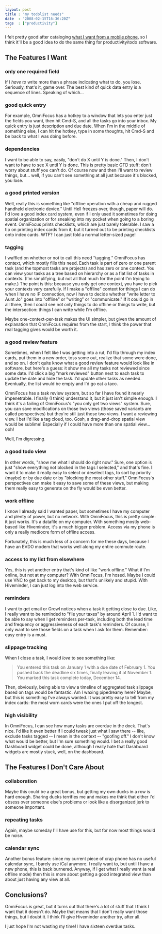 ```yaml
---
layout: post
title : "my todolist needs"
date  : "2008-02-15T16:36:20Z"
tags  : ["productivity"]
---
```

I felt pretty good after cataloging [what I want from a mobile
phone](http://rjbs.manxome.org/rubric/entry/1524), so I think it'll be a good
idea to do the same thing for productivity/todo software.

## The Features I Want

### only one required field

If I *have to* write more than a phrase indicating what to do, you lose.
Seriously, that's it, game over.  The best kind of quick data entry is a
sequence of lines.  Speaking of which...

### good quick entry

For example, OmniFocus has a hotkey to a window that lets you enter just the
fields you want, then hit Cmd-S, and all the tasks go into your inbox.  My
quick entry is just description and due date.  When I'm in the middle of
something else, I can hit the hotkey, type in some thoughts, hit Cmd-S and be
back to what I was doing before.

### dependencies

I want to be able to say, easily, "don't do X until Y is done."  Then, I don't
want to have to see X until Y is done.  This is pretty basic GTD stuff: don't
worry about stuff you can't do.  Of course now and then I'll want to review
things, but... well, if you can't see something at all just because it's
blocked, you lose.

### a good printed version

Well, really this is something like "offline operation with a cheap and rugged
handheld electronic device."  Until Hell freezes over, though, paper will do.
I'd love a good index card system, even if I only used it sometimes for doing
spatial organization or for sneaking into my pocket when going to a boring
event.  OmniFocus prints checklists, which are just barely tolerable.  I saw a
tip on printing index cards from it, but it turned out to be printing
checklists onto index cards.  WTF?  I can just fold a normal letter-sized page!

### tagging

I waffled on whether or not to call this need "tagging."  OmniFocus has
context, which mostly fills this need.  Each task is part of zero or one parent
task (and the topmost tasks are projects) and has zero or one context.  You can
view your tasks as a tree based on hierarchy or as a flat list of tasks in
contexts.  (I'm simplifying, but not all that much for the point I'm trying to
make.)  The point is this: because you only get one context, you have to pick
your contexts very carefully.  If I make a "offline" context for things I can
do when I have no IP connection, now I have to decide whether "write letter to
Aunt Jo" goes into "offline" or "writing" or "communicate."  If it could go in
all three, then I could see not only things to do offline or things to write,
but the intersection: things I can write while I'm offline.

Maybe one-context-per-task makes the UI simpler, but given the amount of
explanation that OmniFocus requires from the start, I think the power that real
tagging gives would be worth it.

### a good review feature

Sometimes, when I felt like I was getting into a rut, I'd flip through my index
cards, put them in a new order, toss some out, realize that some were done, and
so on.  I don't quite know what a good review feature would look like in
software, but here's a guess: it show me all my tasks not reviewed since some
date.  I'd click a big "mark reviewed" button next to each task to update the
date and hide the task.  I'd update other tasks as needed.  Eventually, the
list would be empty and I'd go eat a taco.

OmniFocus has a task review system, but so far I have found it nearly
impenetrable.  I finally (I think) understand it, but it just isn't simple
enough.  I think it's a failing of OmniFocus's "you only get two views" system.
Sure, you can save modifications on those two views (those saved variants are
called perspectives) but they're still just those two views.  I want a
reviewing view.  I bet I'd like a tag cloud, too.  Gosh, a drag-and-drop
spatial view would be sublime!  Especially if I could have more than one
spatial view... ooh!

Well, I'm digressing.

### a good todo view

In other words, "show me what I should do right now."  Sure, one option is just
"show everything not blocked in the tags I selected," and that's fine.  I want
it to make it really easy to select or deselect tags, to sort by priority
(maybe) or by due date or by "blocking the most other stuff."  OmniFocus's
perspectives can make it easy to save some of these views, but making them
really easy to generate on the fly would be even better.

### work offline

I know I already said I wanted paper, but sometimes I have my computer and
plenty of power, but no network.  With OmniFocus, this is pretty simple: it
just works.  It's a datafile on my computer.  With something mostly web-based
like Hiveminder, it's a much bigger problem.  Access via my phone is only a
really mediocre form of offline access.

Fortunately, this is much less of a concern for me these days, because I have
an EVDO modem that works well along my entire commute route.

### access to my list from elsewhere

Yes, this is yet another entry that's kind of like "work offline."  What if I'm
online, but not at my computer?  With OmniFocus, I'm hosed.  Maybe I could use
VNC to get back to my desktop, but that's unlikely and stupid.  With
Hiveminder, I can just log into the web service.

### reminders

I want to get email or Growl notices when a task it getting close to due.
Like, I really want to be reminded to "file your taxes" by around April 1.
I'd want to be able to say when I get reminders per-task, including both the
lead time and frequency or aggressiveness of each task's reminders.  Of course,
I only want to see those fields on a task when I ask for them.  Remember: easy
entry is a must.

### slippage tracking

When I close a task, I would *love* to see something like:

> You entered this task on January 1 with a due date of February 1.  You pushed
> back the deadline six times, finally leaving it at November 1.  You marked
> this task complete today, December 14.

Then, obviously, being able to view a timeline of aggregated task slippage
based on tags would be fantastic.  Am I waxing pipedreamy here?  Maybe, but
this is something I've always wanted.  It was pretty easy to tell from my index
cards: the most worn cards were the ones I put off the longest.

### high visibility

In OmniFocus, I can see how many tasks are overdue in the dock.  That's nice.
I'd like it even better if I could tweak just what I saw there -- like, exclude
tasks tagged -- I mean in the context -- "goofing off."  I don't know what
would be better, but I'm sure something would.  I bet a really good Dashboard
widget could be done, although I really hate that Dashboard widgets are mostly
stuck, well, on the dashboard.

## The Features I Don't Care About

### collaboration

Maybe this could be a great bonus, but getting my own ducks in a row is hard
enough.  Sharing ducks terrifies me and makes me think that either I'd obsess
over someone else's problems or look like a disorganized jerk to someone
important.

### repeating tasks

Again, maybe someday I'll have use for this, but for now most things would be
noise.

### calendar sync

Another bonus feature: since my current piece of crap phone has no useful
calendar sync, I barely use iCal anymore.  I really want to, but until I have a
new phone, this is back burnered.  Anyway, if I get what I really want (a real
offline mode) then this is more about getting a good integrated view than about
just having any view at all.

## Conclusions?

OmniFocus is great, but it turns out that there's a lot of stuff that I think I
want that it doesn't do.  Maybe that means that I don't really want those
things, but I doubt it.  I think I'll give Hiveminder another try, after all.

I just hope I'm not wasting my time!  I have sixteen overdue tasks.

